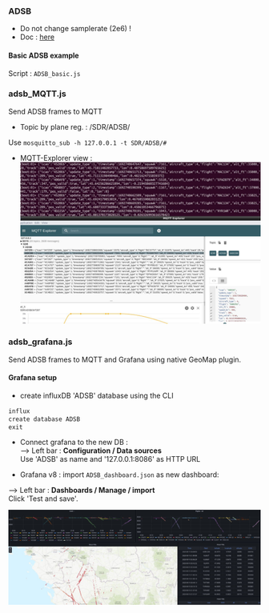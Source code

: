 ### ADSB

- Do not change samplerate (2e6) !  
- Doc : [here](http://sdrvm.sdrtechnologies.fr/adsb_decoder/)   

#### Basic ADSB example

Script : `ADSB_basic.js`


### adsb_MQTT.js

Send ADSB frames to MQTT  

- Topic by plane reg. : /SDR/ADSB/<ICAO>  

Use `mosquitto_sub -h 127.0.0.1 -t SDR/ADSB/#`

- MQTT-Explorer view :
![MQTT_view](ADSB_MQTT.jpg)



### adsb_grafana.js  

Send ADSB frames to MQTT and Grafana using native GeoMap plugin.  


#### Grafana setup

- create influxDB 'ADSB' database using the CLI  

``` 
influx
create database ADSB
exit
```

- Connect grafana to the new DB :  
--> Left bar : **Configuration / Data sources**  
Use 'ADSB' as name and '127.0.0.1:8086' as HTTP URL  

- Grafana v8 : import `ADSB_dashboard.json` as new dashboard:  

--> Left bar : **Dashboards / Manage / import**  
Click 'Test and save'.  

![grafana_view](adsb_grafana.jpg)
